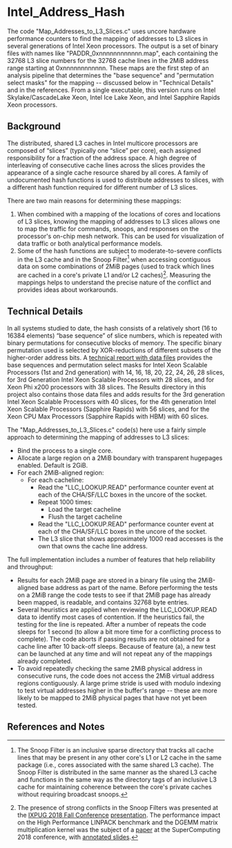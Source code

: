 # Intel\_Address\_Hash
The code "Map\_Addresses\_to\_L3\_Slices.c" uses uncore hardware performance counters to find the mapping of addresses to L3 slices in several generations of Intel Xeon processors. The output is a set of binary files with names like "PADDR\_0xnnnnnnnnnnnn.map", each containing the 32768 L3 slice numbers for the 32768 cache lines in the 2MiB address range starting at 0xnnnnnnnnnnnn.  These maps are the first step of an analysis pipeline that determines the "base sequence" and "permutation select masks" for the mapping -- discussed below in "Technical Details" and in the references.  From a single executable, this version runs on Intel Skylake/CascadeLake Xeon, Intel Ice Lake Xeon, and Intel Sapphire Rapids Xeon processors.

## Background
The distributed, shared L3 caches in Intel multicore processors are composed of “slices” (typically one “slice” per core), each assigned responsibility for a fraction of the address space. A high degree of interleaving of consecutive cache lines across the slices provides the appearance of a single cache resource shared by all cores. A family of undocumented hash functions is used to distribute addresses to slices, with a different hash function required for different number of L3 slices. 

There are two main reasons for determining these mappings:
1. When combined with a mapping of the locations of cores and locations of L3 slices, knowing the mapping of addresses to L3 slices allows one to map the traffic for commands, snoops, and responses on the processor's on-chip mesh network.  This can be used for visualization of data traffic or both analytical performance models.
2. Some of the hash functions are subject to moderate-to-severe conflicts in the L3 cache and in the Snoop Filter[^1] when accessing contiguous data on some combinations of 2MiB pages (used to track which lines are cached in a core's private L1 and/or L2 caches)[^2].  Measuring the mappings helps to understand the precise nature of the conflict and provides ideas about workarounds. 

## Technical Details

In all systems studied to date, the hash consists of a relatively short (16 to 16384 elements) “base sequence” of slice numbers, which is repeated with binary permutations for consecutive blocks of memory. The specific binary permutation used is selected by XOR-reductions of different subsets of the higher-order address bits. A [technical report with data files](http://dx.doi.org/10.26153/tsw/14539) provides the base sequences and permutation select masks for Intel Xeon Scalable Processors (1st and 2nd generation) with 14, 16, 18, 20, 22, 24, 26, 28 slices, for 3rd Generation Intel Xeon Scalable Processors with 28 slices, and for Xeon Phi x200 processors with 38 slices.  The Results directory in this project also contains those data files and adds results for the 3rd generation Intel Xeon Scalable Processors with 40 slices, for the 4th generation Intel Xeon Scalable Processors (Sapphire Rapids) with 56 slices, and for the Xeon CPU Max Processors (Sapphire Rapids with HBM) with 60 slices.

The "Map\_Addresses\_to\_L3\_Slices.c" code(s) here use a fairly simple approach to determining the mapping of addresses to L3 slices:
- Bind the process to a single core.
- Allocate a large region on a 2MiB boundary with transparent hugepages enabled.  Default is 2GiB.
- For each 2MiB-aligned region:
  - For each cacheline:
    - Read the "LLC\_LOOKUP.READ" performance counter event at each of the CHA/SF/LLC boxes in the uncore of the socket.
    - Repeat 1000 times:
      - Load the target cacheline
      - Flush the target cacheline
    - Read the "LLC\_LOOKUP.READ" performance counter event at each of the CHA/SF/LLC boxes in the uncore of the socket.
    - The L3 slice that shows approximately 1000 read accesses is the own that owns the cache line address.

The full implementation includes a number of features that help reliability and throughput:
- Results for each 2MiB page are stored in a binary file using the 2MiB-aligned base address as part of the name.  Before performing the tests on a 2MiB range the code tests to see if that 2MiB page has already been mapped, is readable, and contains 32768 byte entries.
- Several heuristics are applied when reviewing the LLC\_LOOKUP.READ data to identify most cases of contention.  If the heuristics fail, the testing for the line is repeated.  After a number of repeats the code sleeps for 1 second (to allow a bit more time for a conflicting process to complete).  The code aborts if passing results are not obtained for a cache line after 10 back-off sleeps. Because of feature (a), a new test can be launched at any time and will not repeat any of the mappings already completed.
- To avoid repeatedly checking the same 2MiB physical address in consecutive runs, the code does not access the 2MiB virtual address regions contiguously.  A large prime stride is used with modulo indexing to test virtual addresses higher in the buffer's range -- these are more likely to be mapped to 2MiB physical pages that have not yet been tested.

## References and Notes

[^1]: The Snoop Filter is an inclusive sparse directory that tracks all cache lines that may be present in any other core's L1 or L2 cache in the same package (i.e., cores associated with the same shared L3 cache).  The Snoop Filter is distributed in the same manner as the shared L3 cache and functions in the same way as the directory tags of an inclusive L3 cache for maintaining coherence between the core's private caches without requiring broadcast snoops.
[^2]: The presence of strong conflicts in the Snoop Filters was presented at the [IXPUG 2018 Fall Conference](https://www.ixpug.org/events/ixpug-fallconf-2018) [presentation](https://www.ixpug.org/components/com_solutionlibrary/assets/documents/1538092216-IXPUG_Fall_Conf_2018_paper_20%20-%20John%20McCalpin.pdf).  The performance impact on the High Performance LINPACK benchmark and the DGEMM matrix multiplication kernel was the subject of a [paper](https://ieeexplore.ieee.org/document/8665801) at the SuperComputing 2018 conference, with [annotated slides](https://sites.utexas.edu/jdm4372/2019/01/07/sc18-paper-hpl-and-dgemm-performance-variability-on-intel-xeon-platinum-8160-processors/).
